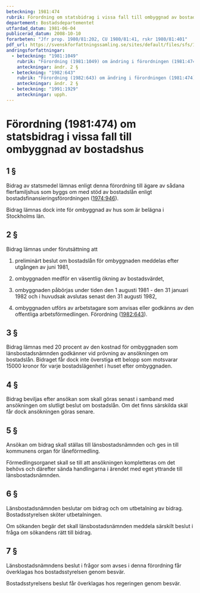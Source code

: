 ```yaml
---
beteckning: 1981:474
rubrik: Förordning om statsbidrag i vissa fall till ombyggnad av bostadshus
departement: Bostadsdepartementet
utfardad_datum: 1981-06-04
publicerad_datum: 2008-10-10
forarbeten: "Jfr prop. 1980/81:202, CU 1980/81:41, rskr 1980/81:401"
pdf_url: https://svenskforfattningssamling.se/sites/default/files/sfs/1981-06/SFS1981-474.pdf
andringsforfattningar:
  - beteckning: "1981:1049"
    rubrik: "Förordning (1981:1049) om ändring i förordningen (1981:474) om statsbidrag i vissa fall till ombyggnad av bostadshus"
    anteckningar: ändr. 2 §
  - beteckning: "1982:643"
    rubrik: "Förordning (1982:643) om ändring i förordningen (1981:474) om statsbidrag i vissa fall till ombyggnad av bostadshus"
    anteckningar: ändr. 2 §
  - beteckning: "1991:1929"
    anteckningar: upph.
---
```


# Förordning (1981:474) om statsbidrag i vissa fall till ombyggnad av bostadshus

## 1 §

Bidrag av statsmedel lämnas enligt denna förordning till ägare av sådana flerfamiljshus som byggs om med stöd av bostadslån enligt bostadsfinansieringsförordningen ([1974:946](https://selex.se/eli/sfs/1974/946)).

Bidrag lämnas dock inte för ombyggnad av hus som är belägna i Stockholms län.

## 2 §

Bidrag lämnas under förutsättning att

1. preliminärt beslut om bostadslån för ombyggnaden meddelas efter utgången av juni 1981,

2. ombyggnaden medför en väsentlig ökning av bostadsvärdet,

3. ombyggnaden påbörjas under tiden den 1 augusti 1981 - den 31 januari 1982 och i huvudsak avslutas senast den 31 augusti 1982,

4. ombyggnaden utförs av arbetstagare som anvisas eller godkänns av den offentliga arbetsförmedlingen. Förordning ([1982:643](https://selex.se/eli/sfs/1982/643)).

## 3 §

Bidrag lämnas med 20 procent av den kostnad för ombyggnaden som länsbostadsnämnden godkänner vid prövning av ansökningen om bostadslån. Bidraget får dock inte överstiga ett belopp som motsvarar 15000 kronor för varje bostadslägenhet i huset efter ombyggnaden.

## 4 §

Bidrag beviljas efter ansökan som skall göras senast i samband med ansökningen om slutligt beslut om bostadslån. Om det finns särskilda skäl får dock ansökningen göras senare.

## 5 §

Ansökan om bidrag skall ställas till länsbostadsnämnden och ges in till kommunens organ för låneförmedling.

Förmedlingsorganet skall se till att ansökningen kompletteras om det behövs och därefter sända handlingarna i ärendet med eget yttrande till länsbostadsnämnden.

## 6 §

Länsbostadsnämnden beslutar om bidrag och om utbetalning av bidrag. Bostadsstyrelsen sköter utbetalningen.

Om sökanden begär det skall länsbostadsnämnden meddela särskilt beslut i fråga om sökandens rätt till bidrag.

## 7 §

Länsbostadsnämndens beslut i frågor som avses i denna förordning får överklagas hos bostadsstyrelsen genom besvär.

Bostadsstyrelsens beslut får överklagas hos regeringen genom besvär.